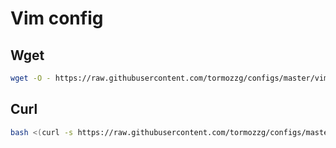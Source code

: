 # Vim config

## Wget

```bash
wget -O - https://raw.githubusercontent.com/tormozzg/configs/master/vim_config.sh | bash
```

## Curl
```bash
bash <(curl -s https://raw.githubusercontent.com/tormozzg/configs/master/vim_config.sh)

```
